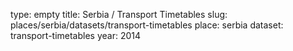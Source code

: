 type: empty
title: Serbia / Transport Timetables
slug: places/serbia/datasets/transport-timetables
place: serbia
dataset: transport-timetables
year: 2014
